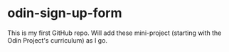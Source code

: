 # odin-sign-up-form
This is my first GitHub repo. Will add these mini-project (starting with the Odin Project's curriculum) as I go.
